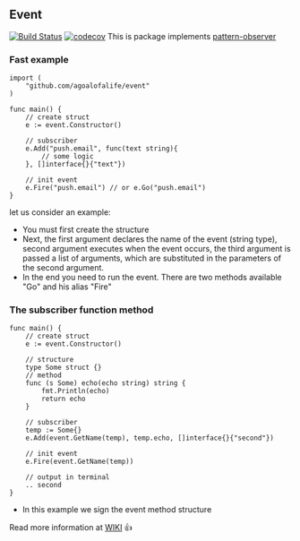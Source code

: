 

## Event
[![Build Status](https://travis-ci.org/agoalofalife/event.svg?branch=master)](https://travis-ci.org/agoalofalife/event)
[![codecov](https://codecov.io/gh/agoalofalife/event/branch/master/graph/badge.svg)](https://codecov.io/gh/agoalofalife/event)
This is package implements [pattern-observer](https://en.wikipedia.org/wiki/Observer_pattern)

### Fast example

```
import (
	"github.com/agoalofalife/event"
)

func main() {
	// create struct
	e := event.Constructor()

	// subscriber 
	e.Add("push.email", func(text string){
    	// some logic 
    }, []interface{}{"text"})
    
    // init event
    e.Fire("push.email") // or e.Go("push.email")
}
```

let us consider an example:

 * You must first create the structure
 * Next, the first argument declares the name of the event (string type), second argument  executes when the event occurs, the third argument is passed a list of arguments, which are substituted in the parameters of the second argument.
 * In the end you need to run the event. There are two methods available "Go" and his alias "Fire"

### The subscriber function method

```
func main() {
	// create struct
	e := event.Constructor()
    
    // structure
    type Some struct {}
    // method
    func (s Some) echo(echo string) string {
    	fmt.Println(echo)
    	return echo
    }

	// subscriber 
    temp := Some{}
	e.Add(event.GetName(temp), temp.echo, []interface{}{"second"})
    
    // init event
    e.Fire(event.GetName(temp))
    
    // output in terminal
    .. second
}
```

* In this example we sign the event method structure

 
Read more information at  [WIKI](https://github.com/agoalofalife/event/wiki) :+1:
